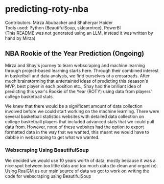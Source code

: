 # predicting-roty-nba
Contributors: Mirza Abubacker and Shaheryar Haider\
Tools used: Python (BeautifulSoup, sklearntree), PowerBI\
(This README was not generated using an LLM, instead it was written by hand by Mirza) 

## NBA Rookie of the Year Prediction (Ongoing)
Mirza and Shay's journey to learn webscraping and machine learning through project-based learning starts here. Through their combined interest in basketball and data analysis, we find ourselves at a crossroads. 
After much brainstorming that entertained ideas of predicting this seaason's MVP, best player in each position etc., Shay had the brilliant idea of predicting this year's Rookie of the Year (ROTY) using data from players' college basketball stats. 

We knew that there would be a significant amount of data collection involved before we could start working on the machine learning. There were several basketball statistics websites with detailed data collection on college basketball players that included advanced stats that we could pull data from. However, none of these websites had the option to export formatted data in the way that we wanted, this meant we would have to dabble in webscraping to get what we wanted. 

### Webscraping Using BeautifulSoup
We decided we would use 10 years worth of data, mostly because it was a nice spot between too little data and too much data (to clean and organize). Using RealGM as our main source of data we got to work on writing the code for webscraping using BeautifulSoup 


